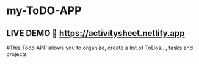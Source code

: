 # my-ToDO-APP

## LIVE DEMO 👋    https://activitysheet.netlify.app
#This Todo APP allows you to organize, create a list of ToDos.. , tasks and projects
